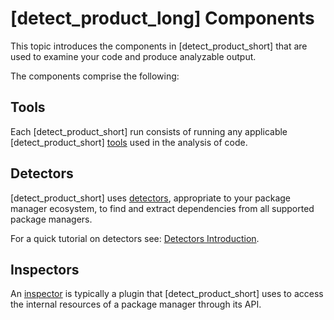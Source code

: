 # [detect_product_long] Components

This topic introduces the components in [detect_product_short] that are used to examine your code and produce analyzable output.

The components comprise the following:

## Tools

Each [detect_product_short] run consists of running any applicable [detect_product_short] [tools](tools.md) used in the analysis of code.

## Detectors

[detect_product_short] uses [detectors](detectors.md), appropriate to your package manager ecosystem, to find and extract dependencies from all supported package managers.

For a quick tutorial on detectors see: [Detectors Introduction](https://community.blackduck.com/s/article/Black-Duck-Detectors-Introduction).

## Inspectors

An [inspector](inspectors.md) is typically a plugin that [detect_product_short] uses to access the internal resources of a package manager through its API.

